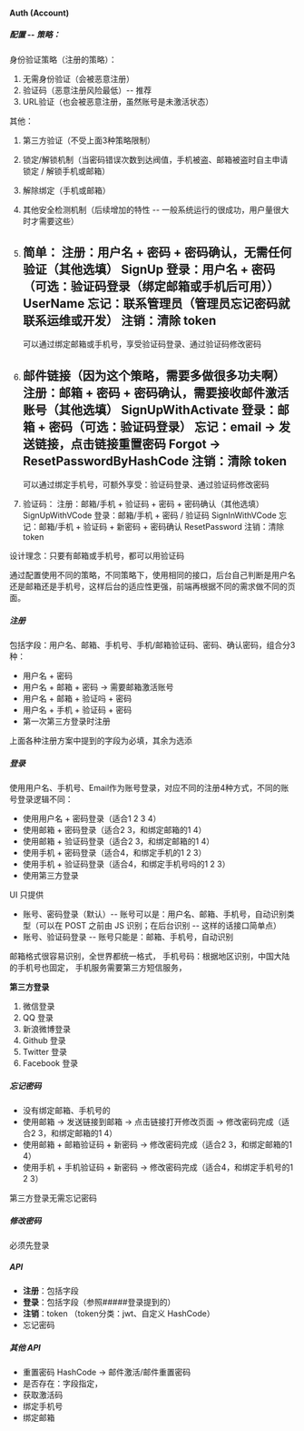 #### Auth (Account)

##### 配置 -- 策略：

身份验证策略（注册的策略）：

1. 无需身份验证（会被恶意注册）
2. 验证码（恶意注册风险最低）-- 推荐
3. URL验证（也会被恶意注册，虽然账号是未激活状态）

其他：

1. 第三方验证（不受上面3种策略限制）
2. 锁定/解锁机制（当密码错误次数到达阀值，手机被盗、邮箱被盗时自主申请锁定 / 解锁手机或邮箱）
3. 解除绑定（手机或邮箱）
4. 其他安全检测机制（后续增加的特性 -- 一般系统运行的很成功，用户量很大时才需要这些）

1. 简单：
   注册：用户名 + 密码 + 密码确认，无需任何验证（其他选填）         SignUp
   登录：用户名 + 密码 （可选：验证码登录（绑定邮箱或手机后可用））   UserName 
   忘记：联系管理员（管理员忘记密码就联系运维或开发）
   注销：清除 token
   ---------------
   可以通过绑定邮箱或手机号，享受验证码登录、通过验证码修改密码
   
2. 邮件链接（因为这个策略，需要多做很多功夫啊）
   注册：邮箱 + 密码 + 密码确认，需要接收邮件激活账号（其他选填）    SignUpWithActivate
   登录：邮箱 + 密码（可选：验证码登录）
   忘记：email -> 发送链接，点击链接重置密码                      Forgot -> ResetPasswordByHashCode
   注销：清除 token
   ---------------
   可以通过绑定手机号，可额外享受：验证码登录、通过验证码修改密码
   
3. 验证码：
   注册：邮箱/手机 + 验证码 + 密码 + 密码确认（其他选填）          SignUpWithVCode
   登录：邮箱/手机 + 密码 / 验证码                              SignInWithVCode
   忘记：邮箱/手机 + 验证码 + 新密码 + 密码确认                   ResetPassword
   注销：清除 token
   
设计理念：只要有邮箱或手机号，都可以用验证码

通过配置使用不同的策略，不同策略下，使用相同的接口，后台自己判断是用户名还是邮箱还是手机号，这样后台的适应性更强，前端再根据不同的需求做不同的页面。

##### 注册

包括字段：用户名、邮箱、手机号、手机/邮箱验证码、密码、确认密码，组合分3种：

* 用户名 + 密码
* 用户名 + 邮箱 + 密码 -> 需要邮箱激活账号
* 用户名 + 邮箱 + 验证吗 + 密码
* 用户名 + 手机 + 验证码 + 密码
* 第一次第三方登录时注册

上面各种注册方案中提到的字段为必填，其余为选添

##### 登录

使用用户名、手机号、Email作为账号登录，对应不同的注册4种方式，不同的账号登录逻辑不同：

* 使用用户名 + 密码登录（适合1 2 3 4）
* 使用邮箱 + 密码登录（适合2 3，和绑定邮箱的1 4）
* 使用邮箱 + 验证码登录（适合2 3，和绑定邮箱的1 4）
* 使用手机 + 密码登录（适合4，和绑定手机的1 2 3）
* 使用手机 + 验证码登录（适合4，和绑定手机号吗的1 2 3）
* 使用第三方登录

UI 只提供

* 账号、密码登录（默认）-- 账号可以是：用户名、邮箱、手机号，自动识别类型（可以在 POST 之前由 JS 识别；在后台识别 -- 这样的话接口简单点）
* 账号、验证码登录     -- 账号只能是：邮箱、手机号，自动识别

邮箱格式很容易识别，全世界都统一格式，
手机号码：根据地区识别，中国大陆的手机号也固定，
手机服务需要第三方短信服务，

**第三方登录**

1. 微信登录
2. QQ 登录
3. 新浪微博登录
4. Github 登录
5. Twitter 登录
6. Facebook 登录

##### 忘记密码

* 没有绑定邮箱、手机号的
* 使用邮箱 -> 发送链接到邮箱 -> 点击链接打开修改页面 -> 修改密码完成（适合2 3，和绑定邮箱的1 4）
* 使用邮箱 + 邮箱验证码 + 新密码 -> 修改密码完成（适合2 3，和绑定邮箱的1 4）
* 使用手机 + 手机验证码 + 新密码 -> 修改密码完成（适合4，和绑定手机号的1 2 3）

第三方登录无需忘记密码

##### 修改密码

必须先登录

##### API

* **注册**：包括字段
* **登录**：包括字段（参照#####登录提到的）
* **注销**：token （token分类：jwt、自定义 HashCode）
* 忘记密码

##### 其他 API

* 重置密码 HashCode -> 邮件激活/邮件重置密码
* 是否存在：字段指定，
* 获取激活码
* 绑定手机号
* 绑定邮箱

